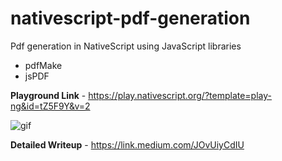 # nativescript-pdf-generation
Pdf generation in NativeScript using JavaScript libraries 

* pdfMake
* jsPDF

<b>Playground Link</b> - https://play.nativescript.org/?template=play-ng&id=tZ5F9Y&v=2

![gif](https://github.com/kumarandena/nativescript-pdf-generation/blob/master/src/gif/nspdf.gif)

<b>Detailed Writeup</b> - https://link.medium.com/JOvUiyCdIU